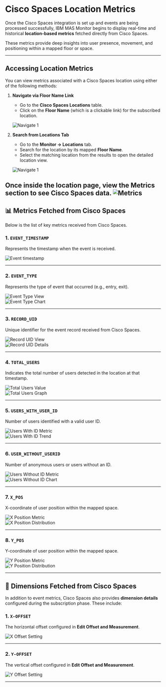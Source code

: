 # Cisco Spaces Location Metrics 

Once the Cisco Spaces integration is set up and events are being processed successfully, IBM MAS Monitor begins to display real-time and historical **location-based metrics** fetched directly from Cisco Spaces.

These metrics provide deep insights into user presence, movement, and positioning within a mapped floor or space.

---

## Accessing Location Metrics

You can view metrics associated with a Cisco Spaces location using either of the following methods:

1. **Navigate via Floor Name Link**  
    - Go to the **Cisco Spaces Locations** table.  
    - Click on the **Floor Name** (which is a clickable link) for the subscribed location.

    ![Navigate 1](img/navigate1.png) 

2. **Search from Locations Tab**  
    - Go to the **Monitor → Locations** tab.  
    - Search for the location by its mapped **Floor Name**.
    - Select the matching location from the results to open the detailed location view.

     ![Navigate 1](img/navigate2.png)

Once inside the location page, view the **Metrics** section to see Cisco Spaces data.
     ![Metrics](img/metrics_section.png)
---

## 📊 Metrics Fetched from Cisco Spaces

Below is the list of key metrics received from Cisco Spaces.

### 1. `EVENT_TIMESTAMP`  
Represents the timestamp when the event is received.

![Event timestamp](img/event_timestamp.png) 

---

### 2. `EVENT_TYPE`  
Represents the type of event that occurred (e.g., entry, exit).

![Event Type View](img/event_type1.png)  
![Event Type Chart](img/event_type2.png)

---

### 3. `RECORD_UID`  
Unique identifier for the event record received from Cisco Spaces.

![Record UID View](img/record_uid1.png)  
![Record UID Details](img/record_uid2.png)

---

### 4. `TOTAL_USERS`  
Indicates the total number of users detected in the location at that timestamp.

![Total Users Value](img/total_users1.png)  
![Total Users Graph](img/total_users2.png)

---

### 5. `USERS_WITH_USER_ID`  
Number of users identified with a valid user ID.

![Users With ID Metric](img/user_with_user_id1.png)  
![Users With ID Trend](img/user_with_user_id2.png)

---

### 6. `USER_WITHOUT_USERID`  
Number of anonymous users or users without an ID.

![Users Without ID Metric](img/user_without_userid1.png)  
![Users Without ID Chart](img/user_without_userid2.png)

---

### 7. `X_POS`  
X-coordinate of user position within the mapped space.

![X Position Metric](img/x_pos1.png)  
![X Position Distribution](img/x_pos2.png)

---

### 8. `Y_POS`  
Y-coordinate of user position within the mapped space.

![Y Position Metric](img/y_pos1.png)  
![Y Position Distribution](img/y_pos2.png)

---

## 📐 Dimensions Fetched from Cisco Spaces

In addition to event metrics, Cisco Spaces also provides **dimension details** configured during the subscription phase. These include:

### 1. `X-OFFSET`  
The horizontal offset configured in **Edit Offset and Measurement**.

![X Offset Setting](img/X-offset.png) 

---

### 2. `Y-OFFSET`  
The vertical offset configured in **Edit Offset and Measurement**.

![Y Offset Setting](img/y-offset.png)  

---

